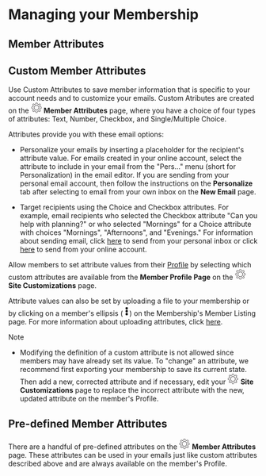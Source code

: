 # Managing your Membership

<span id="gv-2members-4membersattributes"></span>
## Member Attributes

## Custom Member Attributes

Use Custom Attributes to save member information that is specific to your account needs and to customize your emails.  Custom Atributes are created on the <img src="/docimages/transparent-gear-icon.png" height="22"> **Member Attributes** page, where you have a choice of four types of attributes:  Text, Number, Checkbox, and Single/Multiple Choice.

Attributes provide you with these email options:

* Personalize your emails by inserting a placeholder for the recipient's attribute value.
For emails created in your online account, select the attribute to include in your email from the "Pers…" menu (short
for Personalization) in the email editor.
If you are sending from your personal email account, then follow the
instructions on the **Personalize** tab after selecting to email from your own inbox on the **New Email** page.

* Target recipients using the Choice and Checkbox attributes.
For example, email recipients who selected the Checkbox attribute "Can you help with planning?" or who selected "Mornings" for a Choice attribute with  choices "Mornings", "Afternoons", and "Evenings."  For information about sending email, click [here](/3-send/2-sendInbox.md?[LINK-QARGS-DOC]#gv-3send-2sendInbox) to send from your personal inbox or click [here](/3-send/1-sendOnline.md?[LINK-QARGS-DOC]#gv-3send-1sendOnline) to send from your online account.

<span class="sub g4s">

Allow members to set attribute values from their [Profile](/2-members/5-membersProfile.md?[LINK-QARGS-DOC]#gv-2members-5membersprofile) by selecting which custom attributes are available from the **Member Profile Page** on the <img src="/docimages/transparent-gear-icon.png" height="22"> **Site Customizations** page. 

</span> <!-- sub g4s -->

Attribute values can also be set by uploading a file to your membership or by clicking on a
member's ellipsis (<img src="/docimages/ellipsis.png" height="22">)
on the Membership's Member Listing page.  For more information about uploading attributes,
click [here](/2-members/1_2-membersAdd.md?[LINK-QARGS-DOC]#gv-2members-12membersAdd-uploading-member-attributes).

Note

* Modifying the definition of a custom attribute is not allowed since members may have already set its value.  To "change" an attribute, we recommend first exporting your membership to save its current state.  Then add a new, corrected attribute and if necessary, edit your <img src="/docimages/transparent-gear-icon.png" height="22"> **Site Customizations** page to replace the incorrect attribute with the new, updated attribute on the member's Profile.

## Pre-defined Member Attributes

There are a handful of pre-defined attributes on the <img src="/docimages/transparent-gear-icon.png" height="22"> **Member Attributes** page.  These attributes can be used in your emails just like custom attributes described above and are always available on the member's Profile.
